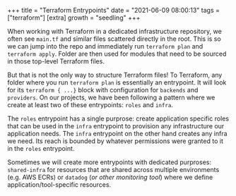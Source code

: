 +++
title = "Terraform Entrypoints"
date = "2021-06-09 08:00:13"
tags = ["terraform"]
[extra]
growth = "seedling"
+++

When working with Terraform in a dedicated infrastructure repository, we often see
`main.tf` and similar files scattered directly in the root.
This is so we can jump into the repo and immediately run `terraform plan` and `terraform apply`.
Folder are then used for modules that need to be sourced in those top-level Terraform files.

But that is not the only way to structure Terraform files!
To Terraform, any folder where you run `terraform plan` is essentially an entrypoint.
It will look for its `terraform { ...}` block with configuration for `backends` and `providers`.
On our projects, we have been following a pattern where we create at least two of these entrypoints: `roles` and `infra`.

The `roles` entrypoint has a single purprose: create application specific roles that can be used in the `infra` entrypoint to provision any infrastructure our application needs.
The `infra` entrypoint on the other hand creates any infra we need. Its reach is bounded by whatever permissions were granted to it in the `roles` entrypoint.

Sometimes we will create more entrypoints with dedicated purproses: `shared-infra` for resources that are shared across multiple environments (e.g. AWS ECRs) or `datadog` (_or other monitoring tool_) where we define application/tool-specific resources.
